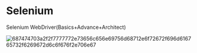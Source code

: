 # Selenium
Selenium WebDriver(Basics+Advance+Architect)

![687474703a2f2f7777772e73656c656e69756d68712e6f72672f696d616765732f6269672d6c6f676f2e706e67](https://user-images.githubusercontent.com/24494133/41817065-51945d54-77b1-11e8-8426-0e9c98821207.png)

